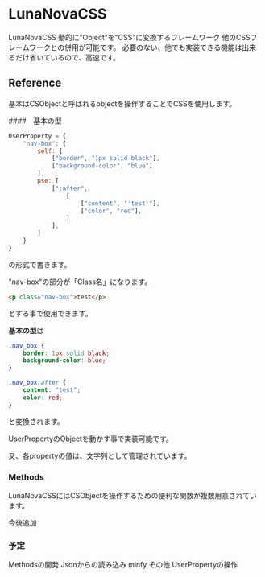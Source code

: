 # LunaNovaCSS
LunaNovaCSS 
動的に"Object"を"CSS"に変換するフレームワーク
他のCSSフレームワークとの併用が可能です。
必要のない、他でも実装できる機能は出来るだけ省いているので、高速です。

## Reference

基本はCSObjectと呼ばれるobjectを操作することでCSSを使用します。

####　基本の型
```js
UserProperty = {
    "nav-box": {
        self: [
            ["border", "1px solid black"],
            ["background-color", "blue"]
        ],
        pse: [
            [":after",
                [
                    ["content", "'test'"],
                    ["color", "red"],
                ]
            ],
        ]
    }
}
```

の形式で書きます。

"nav-box"の部分が「Class名」になります。
```html
<p class="nav-box">test</p>
```

とする事で使用できます。

**基本の型**は
```css
.nav_box {
    border: 1px solid black;
    background-color: blue;
}

.nav_box:after {
    content: "test";
    color: red;
}
```

と変換されます。

UserPropertyのObjectを動かす事で実装可能です。

又、各propertyの値は、文字列として管理されています。

### Methods

LunaNovaCSSにはCSObjectを操作するための便利な関数が複数用意されています。

今後追加

###  予定

Methodsの開発
Jsonからの読み込み
minfy
その他 UserPropertyの操作